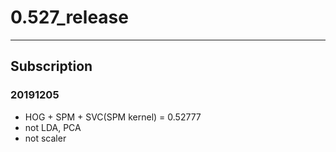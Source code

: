 # 0.527_release
---
## Subscription

### 20191205
- HOG + SPM + SVC(SPM kernel) = 0.52777
- not LDA, PCA
- not scaler
